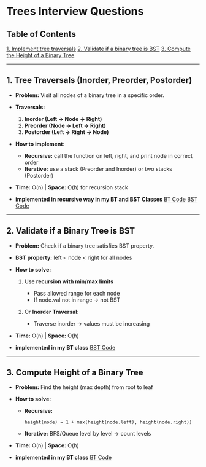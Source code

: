 # Trees Interview Questions

## Table of Contents

<!-- need some fixes [in-progress] -->

[1. Implement tree traversals](#1-tree-traversals-inorder-preorder-postorder)
[2. Validate if a binary tree is BST](#2-validate-if-a-binary-tree-is-bst)
[3. Compute the Height of a Binary Tree](#3-compute-height-of-a-binary-tree)

---

## 1. Tree Traversals (Inorder, Preorder, Postorder)

- **Problem:** Visit all nodes of a binary tree in a specific order.
- **Traversals:**
  1. **Inorder (Left → Node → Right)**
  2. **Preorder (Node → Left → Right)**
  3. **Postorder (Left → Right → Node)**
- **How to implement:**
  - **Recursive:** call the function on left, right, and print node in correct order
  - **Iterative:** use a stack (Preorder and Inorder) or two stacks (Postorder)
- **Time:** O(n) | **Space:** O(h) for recursion stack

- **implemented in recursive way in my BT and BST Classes**
  [BT Code](../my_code/Data_Structures/tree/binary_tree.py)
  [BST Code](../my_code/Data_Structures/tree/binary_search_tree_recursion.py)

---

## 2. Validate if a Binary Tree is BST

- **Problem:** Check if a binary tree satisfies BST property.
- **BST property:** left < node < right for all nodes
- **How to solve:**

  1. Use **recursion with min/max limits**

     - Pass allowed range for each node
     - If node.val not in range → not BST

  2. Or **Inorder Traversal:**

     - Traverse inorder → values must be increasing

- **Time:** O(n) | **Space:** O(h)

- **implemented in my BT class**
  [BST Code](../my_code/Data_Structures/tree/binary_search_tree_recursion.py)

---

## 3. Compute Height of a Binary Tree

- **Problem:** Find the height (max depth) from root to leaf
- **How to solve:**
  - **Recursive:**
    ```
    height(node) = 1 + max(height(node.left), height(node.right))
    ```
  - **Iterative:** BFS/Queue level by level → count levels
- **Time:** O(n) | **Space:** O(h)

- **implemented in my BT class**
  [BT Code](../my_code/Data_Structures/tree/binary_tree.py)
